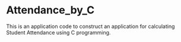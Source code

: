 # Attendance_by_C
This is an application code to construct an application for calculating Student Attendance using C programming.
